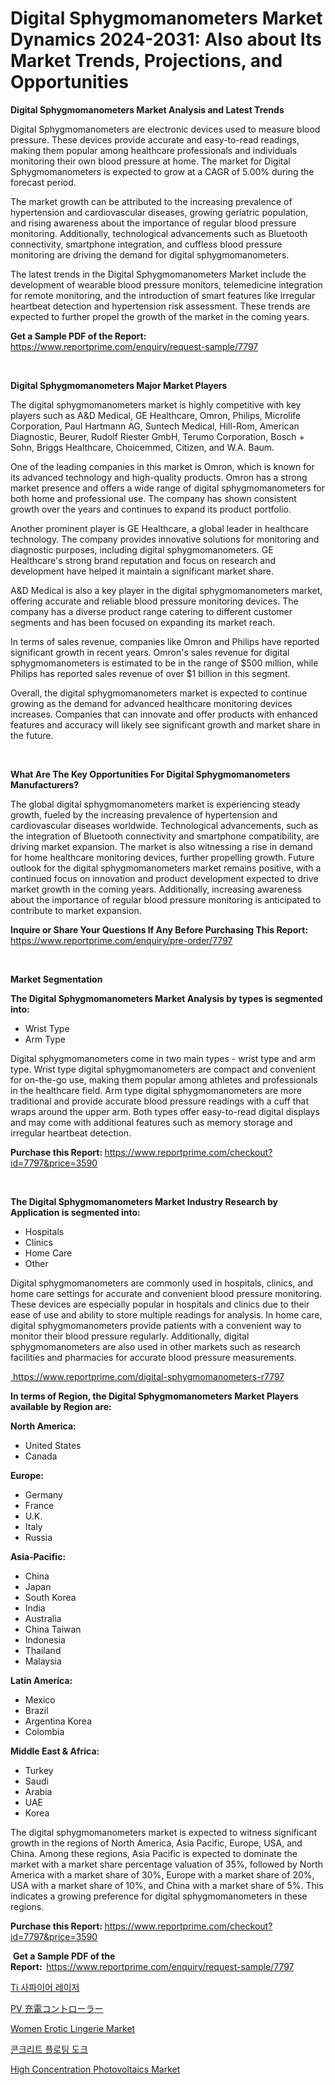 <p><h1>Digital Sphygmomanometers Market Dynamics 2024-2031: Also about Its Market Trends, Projections, and Opportunities</h1></p><p><strong>Digital Sphygmomanometers Market Analysis and Latest Trends</strong></p>
<p><p>Digital Sphygmomanometers are electronic devices used to measure blood pressure. These devices provide accurate and easy-to-read readings, making them popular among healthcare professionals and individuals monitoring their own blood pressure at home. The market for Digital Sphygmomanometers is expected to grow at a CAGR of 5.00% during the forecast period.</p><p>The market growth can be attributed to the increasing prevalence of hypertension and cardiovascular diseases, growing geriatric population, and rising awareness about the importance of regular blood pressure monitoring. Additionally, technological advancements such as Bluetooth connectivity, smartphone integration, and cuffless blood pressure monitoring are driving the demand for digital sphygmomanometers.</p><p>The latest trends in the Digital Sphygmomanometers Market include the development of wearable blood pressure monitors, telemedicine integration for remote monitoring, and the introduction of smart features like irregular heartbeat detection and hypertension risk assessment. These trends are expected to further propel the growth of the market in the coming years.</p></p>
<p><strong>Get a Sample PDF of the Report:&nbsp;</strong> <a href="https://www.reportprime.com/enquiry/request-sample/7797">https://www.reportprime.com/enquiry/request-sample/7797</a></p>
<p>&nbsp;</p>
<p><strong>Digital Sphygmomanometers Major Market Players</strong></p>
<p><p>The digital sphygmomanometers market is highly competitive with key players such as A&D Medical, GE Healthcare, Omron, Philips, Microlife Corporation, Paul Hartmann AG, Suntech Medical, Hill-Rom, American Diagnostic, Beurer, Rudolf Riester GmbH, Terumo Corporation, Bosch + Sohn, Briggs Healthcare, Choicemmed, Citizen, and W.A. Baum.</p><p>One of the leading companies in this market is Omron, which is known for its advanced technology and high-quality products. Omron has a strong market presence and offers a wide range of digital sphygmomanometers for both home and professional use. The company has shown consistent growth over the years and continues to expand its product portfolio.</p><p>Another prominent player is GE Healthcare, a global leader in healthcare technology. The company provides innovative solutions for monitoring and diagnostic purposes, including digital sphygmomanometers. GE Healthcare's strong brand reputation and focus on research and development have helped it maintain a significant market share.</p><p>A&D Medical is also a key player in the digital sphygmomanometers market, offering accurate and reliable blood pressure monitoring devices. The company has a diverse product range catering to different customer segments and has been focused on expanding its market reach.</p><p>In terms of sales revenue, companies like Omron and Philips have reported significant growth in recent years. Omron's sales revenue for digital sphygmomanometers is estimated to be in the range of $500 million, while Philips has reported sales revenue of over $1 billion in this segment.</p><p>Overall, the digital sphygmomanometers market is expected to continue growing as the demand for advanced healthcare monitoring devices increases. Companies that can innovate and offer products with enhanced features and accuracy will likely see significant growth and market share in the future.</p></p>
<p>&nbsp;</p>
<p><strong>What Are The Key Opportunities For Digital Sphygmomanometers Manufacturers?</strong></p>
<p><p>The global digital sphygmomanometers market is experiencing steady growth, fueled by the increasing prevalence of hypertension and cardiovascular diseases worldwide. Technological advancements, such as the integration of Bluetooth connectivity and smartphone compatibility, are driving market expansion. The market is also witnessing a rise in demand for home healthcare monitoring devices, further propelling growth. Future outlook for the digital sphygmomanometers market remains positive, with a continued focus on innovation and product development expected to drive market growth in the coming years. Additionally, increasing awareness about the importance of regular blood pressure monitoring is anticipated to contribute to market expansion.</p></p>
<p><strong>Inquire or Share Your Questions If Any Before Purchasing This Report:</strong> <a href="https://www.reportprime.com/enquiry/pre-order/7797">https://www.reportprime.com/enquiry/pre-order/7797</a></p>
<p>&nbsp;</p>
<p><strong>Market Segmentation</strong></p>
<p><strong>The Digital Sphygmomanometers Market Analysis by types is segmented into:</strong></p>
<p><ul><li>Wrist Type</li><li>Arm Type</li></ul></p>
<p><p>Digital sphygmomanometers come in two main types - wrist type and arm type. Wrist type digital sphygmomanometers are compact and convenient for on-the-go use, making them popular among athletes and professionals in the healthcare field. Arm type digital sphygmomanometers are more traditional and provide accurate blood pressure readings with a cuff that wraps around the upper arm. Both types offer easy-to-read digital displays and may come with additional features such as memory storage and irregular heartbeat detection.</p></p>
<p><strong>Purchase this Report:&nbsp;</strong><a href="https://www.reportprime.com/checkout?id=7797&price=3590">https://www.reportprime.com/checkout?id=7797&price=3590</a></p>
<p>&nbsp;</p>
<p><strong>The Digital Sphygmomanometers Market Industry Research by Application is segmented into:</strong></p>
<p><ul><li>Hospitals</li><li>Clinics</li><li>Home Care</li><li>Other</li></ul></p>
<p><p>Digital sphygmomanometers are commonly used in hospitals, clinics, and home care settings for accurate and convenient blood pressure monitoring. These devices are especially popular in hospitals and clinics due to their ease of use and ability to store multiple readings for analysis. In home care, digital sphygmomanometers provide patients with a convenient way to monitor their blood pressure regularly. Additionally, digital sphygmomanometers are also used in other markets such as research facilities and pharmacies for accurate blood pressure measurements.</p></p>
<p><a href="https://www.reportprime.com/digital-sphygmomanometers-r7797">&nbsp;https://www.reportprime.com/digital-sphygmomanometers-r7797</a></p>
<p><strong>In terms of Region, the Digital Sphygmomanometers Market Players available by Region are:</strong></p>
<p>
    <p> <strong> North America: </strong>
        <ul>
            <li>United States</li>
            <li>Canada</li>
        </ul>
        </p> 
    <p> <strong> Europe: </strong>
        <ul>
            <li>Germany</li>
            <li>France</li>
            <li>U.K.</li>
            <li>Italy</li>
            <li>Russia</li>
        </ul>
        </p> 
    <p> <strong> Asia-Pacific: </strong>
        <ul>
            <li>China</li>
            <li>Japan</li>
            <li>South Korea</li>
            <li>India</li>
            <li>Australia</li>
            <li>China Taiwan</li>
            <li>Indonesia</li>
            <li>Thailand</li>
            <li>Malaysia</li>
        </ul>
        </p> 
    <p> <strong> Latin America: </strong>
        <ul>
            <li>Mexico</li>
            <li>Brazil</li>
            <li>Argentina Korea</li>
            <li>Colombia</li>
        </ul>
        </p> 
    <p> <strong> Middle East & Africa: </strong>
        <ul>
            <li>Turkey</li>
            <li>Saudi</li>
            <li>Arabia</li>
            <li>UAE</li>
            <li>Korea</li>
        </ul>
    </p>
    </p>
<p><p>The digital sphygmomanometers market is expected to witness significant growth in the regions of North America, Asia Pacific, Europe, USA, and China. Among these regions, Asia Pacific is expected to dominate the market with a market share percentage valuation of 35%, followed by North America with a market share of 30%, Europe with a market share of 20%, USA with a market share of 10%, and China with a market share of 5%. This indicates a growing preference for digital sphygmomanometers in these regions.</p></p>
<p><strong>Purchase this Report: </strong><a href="https://www.reportprime.com/checkout?id=7797&price=3590">https://www.reportprime.com/checkout?id=7797&price=3590</a></p>
<p>&nbsp;<strong>Get a Sample PDF of the Report:&nbsp;&nbsp;</strong><a href="https://www.reportprime.com/enquiry/request-sample/7797">https://www.reportprime.com/enquiry/request-sample/7797</a></p>
<p><strong></strong></p>
<p><p><a href="https://github.com/amuji413411/Market-Research-Report-List-1/blob/main/872274977850.md">Ti 사파이어 레이저</a></p><p><a href="https://medium.com/@murraycod1929/pv%E3%83%81%E3%83%A3%E3%83%BC%E3%82%B8%E3%82%B3%E3%83%B3%E3%83%88%E3%83%AD%E3%83%BC%E3%83%A9%E3%83%BC%E3%83%9E%E3%83%BC%E3%82%B1%E3%83%83%E3%83%88%E3%81%AE%E6%96%B0%E8%88%88%E3%83%88%E3%83%AC%E3%83%B3%E3%83%89-2024%E5%B9%B4%E3%81%8B%E3%82%892031%E5%B9%B4%E3%81%AE%E3%82%B0%E3%83%AD%E3%83%BC%E3%83%90%E3%83%AB%E5%B1%95%E6%9C%9B%E3%81%A8%E5%B0%86%E6%9D%A5%E3%81%AE%E5%B1%95%E6%9C%9B-c5e91d6892d4">PV 充電コントローラー</a></p><p><a href="https://issuu.com/reportprime-2/docs/women-erotic-lingerie-market-size-2030.pptx">Women Erotic Lingerie Market</a></p><p><a href="https://medium.com/@duculucescu2022/%EC%BD%98%ED%81%AC%EB%A6%AC%ED%8A%B8-%EB%B6%80%EC%9C%A0-%EB%8F%84%ED%81%AC-%EC%8B%9C%EC%9E%A5-%EC%A1%B0%EC%82%AC-%EB%B3%B4%EA%B3%A0%EC%84%9C-2024%EB%85%84%EB%B6%80%ED%84%B0-2031%EB%85%84%EA%B9%8C%EC%A7%80-%EC%95%88%EC%A0%95%EC%A0%81%EC%9D%B8-%EC%97%B0%ED%8F%89%EA%B7%A0-%EC%84%B1%EC%9E%A5%EB%A5%A0-5-4-%EB%A5%BC-%EA%B8%B0%EB%8C%80%ED%95%9C-%EC%8B%9C%EC%9E%A5-%EC%A0%84%EB%A7%9D-%EB%B0%8F-%EC%84%B1%EC%9E%A5-%EC%A0%84%EB%A7%9D-c3f62474e7c5">콘크리트 플로팅 도크</a></p><p><a href="https://medium.com/@victoria.lyman98067/high-concentration-photovoltaics-market-a-global-and-regional-analysis-focus-on-region-c85130579872">High Concentration Photovoltaics Market</a></p></p>